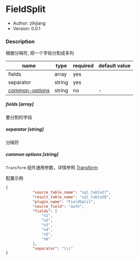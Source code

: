 # FieldSplit

* Author: zihjiang
* Version: 0.0.1

### Description

根据分隔符, 把一个字段分割成多列

| name                                     | type   | required | default value |
| ---------------------------------------- | ------ | -------- | ------------- |
| fields                                   | array  | yes      |               |
| separator                                | string | yes      |               |
| [common-options](#common-options-string) | string | no       | -             |

##### fields [array]

要分割的字段

##### separator [string]

分隔符

##### common options [string]

`Transform` 组件通用参数，详情参照 [Transform]()

配置示例

```json
{
            "source_table_name": "sql_table27",
            "result_table_name": "sql_table28",
            "plugin_name": "FieldSplit",
            "source_field": "auth",
            "fields": [
                "n1",
                "n2",
                "n3",
                "n4",
                "n5",
                "n6"
            ],
            "separator": "\\|"
}
```



